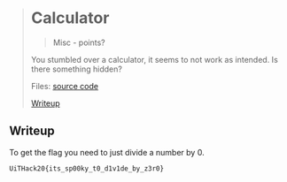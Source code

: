 ># Calculator
>> Misc - points?
>
>You stumbled over a calculator, it seems to not work as intended. Is there something hidden?
>
>Files: 
>[source code](./scr/)
>
>[Writeup](./writeup) 
>

## Writeup

To get the flag you need to just divide a number by 0.

``` 
UiTHack20{its_sp00ky_t0_d1v1de_by_z3r0}
``` 
